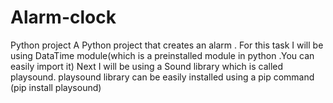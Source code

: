 # Alarm-clock
Python project
A Python project that creates an alarm .
For this task I will be using DataTime module(which is a preinstalled module in python .You can easily import it) 
Next I will be using a Sound library which is called playsound.
playsound library can be easily installed using a pip command (pip install playsound)
